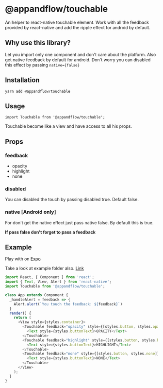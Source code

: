 # @appandflow/touchable

An helper to react-native touchable element. Work with all the feedback provided by react-native and add the ripple effect for android by default.

## Why use this library?

Let you import only one component and don't care about the platform. Also get native feedback by default for android. Don't worry you can disabled this effect by passing `native={false}`

## Installation

`yarn add @appandflow/touchable`

## Usage

`import Touchable from '@appandflow/touchable';`

Touchable become like a view and have access to all his props.

## Props

### feedback

- opacity
- highlight
- none

### disabled

You can disabled the touch by passing disabled true. Default false.

### native [Android only]

For don't get the native effect just pass native false. By default this is true.

**If pass false don't forget to pass a feedback**

## Example

Play with on [Expo](https://exp.host/@equimper/example)

Take a look at example folder also. [Link](https://github.com/AppAndFlow/react-native-touchable/blob/master/example)

```js
import React, { Component } from 'react';
import { Text, View, Alert } from 'react-native';
import Touchable from '@appandflow/touchable';

class App extends Component {
  _handleAlert = feedback => {
    Alert.alert(`You touch the feedback: ${feedback}`)
  }
  render() {
    return (
      <View style={styles.container}>
        <Touchable feedback="opacity" style={[styles.button, styles.opacity]} onPress={() => this._handleAlert('opacity')}>
          <Text style={styles.buttonText}>OPACITY</Text>
        </Touchable>
        <Touchable feedback="highlight" style={[styles.button, styles.highlight]} onPress={() => this._handleAlert('highlight')}>
          <Text style={styles.buttonText}>HIGHLIGHT</Text>
        </Touchable>
        <Touchable feedback="none" style={[styles.button, styles.none]} onPress={() => this._handleAlert('none')}>
          <Text style={styles.buttonText}>NONE</Text>
        </Touchable>
      </View>
    );
  }
}
```